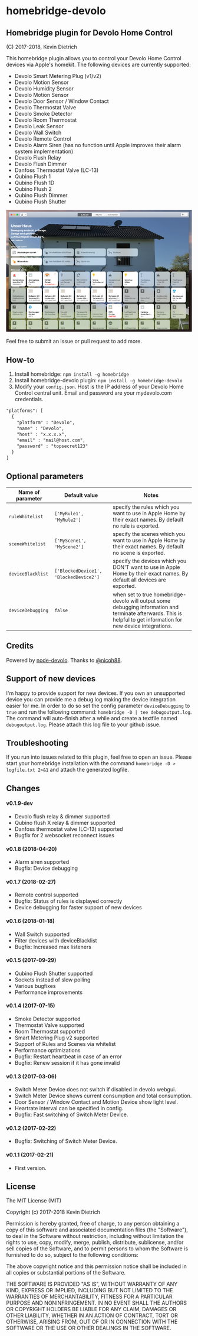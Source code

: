 # homebridge-devolo

## Homebridge plugin for Devolo Home Control
(C) 2017-2018, Kevin Dietrich

This homebridge plugin allows you to control your Devolo Home Control devices via Apple's homekit. The following devices are currently supported:

- Devolo Smart Metering Plug (v1/v2)
- Devolo Motion Sensor
- Devolo Humidity Sensor
- Devolo Motion Sensor
- Devolo Door Sensor / Window Contact
- Devolo Thermostat Valve
- Devolo Smoke Detector
- Devolo Room Thermostat
- Devolo Leak Sensor
- Devolo Wall Switch
- Devolo Remote Control
- Devolo Alarm Siren (has no function until Apple improves their alarm system implementation)
- Devolo Flush Relay
- Devolo Flush Dimmer
- Danfoss Thermostat Valve (LC-13)
- Qubino Flush 1
- Qubino Flush 1D
- Qubino Flush 2
- Qubino Flush Dimmer
- Qubino Flush Shutter

![homekit-macos_180713](homekit-macos_180713.png)

Feel free to submit an issue or pull request to add more.

## How-to

1. Install homebridge: `npm install -g homebridge`
2. Install homebridge-devolo plugin: `npm install -g homebridge-devolo`
3. Modify your `config.json`. Host is the IP address of your Devolo Home Control central unit. Email and password are your mydevolo.com credentials.

```
"platforms": [
  {
    "platform" : "Devolo",
    "name" : "Devolo",
    "host" : "x.x.x.x",
    "email" : "mail@host.com",
    "password" : "topsecret123"
  }
]
```

## Optional parameters

| Name of parameter | Default value | Notes |
|---|---|---|
| `ruleWhitelist`  | `['MyRule1', 'MyRule2']` | specify the rules which you want to use in Apple Home by their exact names. By default no rule is exported. |
| `sceneWhitelist`  | `['MyScene1', 'MyScene2']` | specify the scenes which you want to use in Apple Home by their exact names. By default no scene is exported. |
| `deviceBlacklist`  | `['BlockedDevice1', 'BlockedDevice2']` | specify the devices which you DON'T want to use in Apple Home by their exact names. By default all devices are exported. |
| `deviceDebugging`  | `false` | when set to true homebridge-devolo will output some debugging information and terminate afterwards. This is helpful to get information for new device integrations. |

## Credits

Powered by [node-devolo](https://github.com/kdietrich/node-devolo).
Thanks to [@nicoh88](https://github.com/nicoh88).

## Support of new devices

I'm happy to provide support for new devices. If you own an unsupported device you can provide me a debug log making the device integration easier for me. In order to do so set the config parameter `deviceDebugging` to `true` and run the following command: `homebridge -D | tee debugoutput.log`. The command will auto-finish after a while and create a textfile named `debugoutput.log`. Please attach this log file to your github issue.

## Troubleshooting

If you run into issues related to this plugin, feel free to open an issue. Please start your homebridge installation with the command `homebridge -D > logfile.txt 2>&1` and attach the generated logfile.

## Changes

#### v0.1.9-dev
- Devolo flush relay & dimmer supported
- Qubino flush X relay & dimmer supported
- Danfoss thermostat valve (LC-13) supported
- Bugfix for 2 websocket reconnect issues

#### v0.1.8 (2018-04-20)
- Alarm siren supported
- Bugfix: Device debugging

#### v0.1.7 (2018-02-27)
- Remote control supported
- Bugfix: Status of rules is displayed correctly
- Device debugging for faster support of new devices

#### v0.1.6 (2018-01-18)
- Wall Switch supported
- Filter devices with deviceBlacklist
- Bugfix: Increased max listeners

#### v0.1.5 (2017-09-29)
- Qubino Flush Shutter supported
- Sockets instead of slow polling
- Various bugfixes
- Performance improvements

#### v0.1.4 (2017-07-15)
- Smoke Detector supported
- Thermostat Valve supported
- Room Thermostat supported
- Smart Metering Plug v2 supported
- Support of Rules and Scenes via whitelist
- Performance optimizations
- Bugfix: Restart heartbeat in case of an error
- Bugfix: Renew session if it has gone invalid

#### v0.1.3 (2017-03-06)
- Switch Meter Device does not switch if disabled in devolo webgui.
- Switch Meter Device shows current consumption and total consumption.
- Door Sensor / Window Contact and Motion Device show light level.
- Heartrate interval can be specified in config.
- Bugfix: Fast switching of Switch Meter Device.

#### v0.1.2 (2017-02-22)
- Bugfix: Switching of Switch Meter Device.

#### v0.1.1 (2017-02-21)
- First version.

## License

The MIT License (MIT)

Copyright (c) 2017-2018 Kevin Dietrich

Permission is hereby granted, free of charge, to any person obtaining a copy
of this software and associated documentation files (the "Software"), to deal
in the Software without restriction, including without limitation the rights
to use, copy, modify, merge, publish, distribute, sublicense, and/or sell
copies of the Software, and to permit persons to whom the Software is
furnished to do so, subject to the following conditions:

The above copyright notice and this permission notice shall be included in all
copies or substantial portions of the Software.

THE SOFTWARE IS PROVIDED "AS IS", WITHOUT WARRANTY OF ANY KIND, EXPRESS OR
IMPLIED, INCLUDING BUT NOT LIMITED TO THE WARRANTIES OF MERCHANTABILITY,
FITNESS FOR A PARTICULAR PURPOSE AND NONINFRINGEMENT. IN NO EVENT SHALL THE
AUTHORS OR COPYRIGHT HOLDERS BE LIABLE FOR ANY CLAIM, DAMAGES OR OTHER
LIABILITY, WHETHER IN AN ACTION OF CONTRACT, TORT OR OTHERWISE, ARISING FROM,
OUT OF OR IN CONNECTION WITH THE SOFTWARE OR THE USE OR OTHER DEALINGS IN THE
SOFTWARE.
